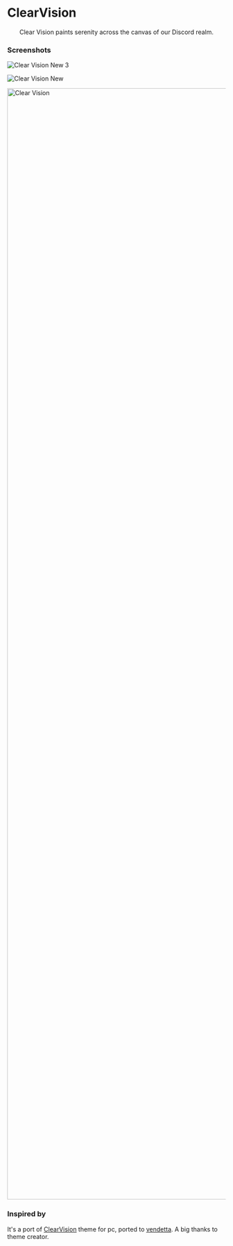 # ClearVision

<p align = center>
Clear Vision paints serenity across the canvas of our Discord realm.</p>

### Screenshots

![Clear Vision New 3](https://github.com/TakiShiwa/Themes/assets/137756384/018f44c2-0bb7-43cc-8ce1-d89d8277ce90)

![Clear Vision New](https://github.com/TakiShiwa/Themes/assets/137756384/fd595038-d86e-4984-bab9-aff9bae98788)

<img width="2560" alt="Clear Vision" src="https://github.com/TakiShiwa/Themes/assets/137756384/3d9a385e-d0f4-4422-bfe2-acf2aaed9356">

### Inspired by 
It's a port of [ClearVision](https://betterdiscord.app/theme/ClearVision) theme for pc, ported to [vendetta](https://github.com/vendetta-mod/Vendetta).
A big thanks to theme creator.

